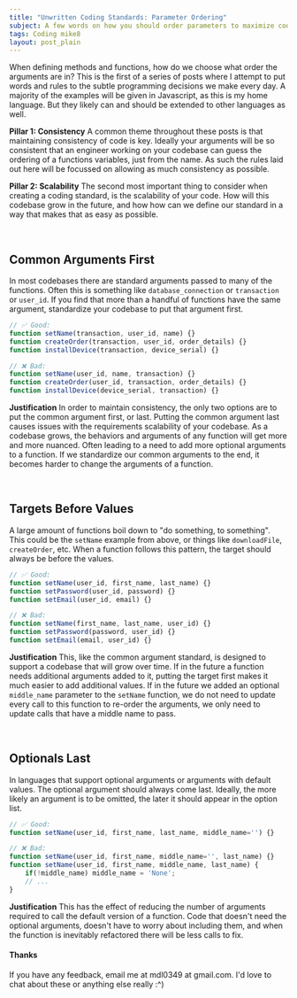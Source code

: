 ```yaml
---
title: "Unwritten Coding Standards: Parameter Ordering"
subject: A few words on how you should order parameters to maximize codebase consistency and scalability
tags: Coding mike8
layout: post_plain
---
```


When defining methods and functions, how do we choose what order the arguments are in? This is the first of a series of posts where I attempt to put words and rules to the subtle programming decisions we make every day. A majority of the examples will be given in Javascript, as this is my home language. But they likely can and should be extended to other languages as well.

**Pillar 1: Consistency** A common theme throughout these posts is that maintaining consistency of code is key. Ideally your arguments will be so consistent that an engineer working on your codebase can guess the ordering of a functions variables, just from the name. As such the rules laid out here will be focussed on allowing as much consistency as possible.

**Pillar 2: Scalability** The second most important thing to consider when creating a coding standard, is the scalability of your code. How will this codebase grow in the future, and how how can we define our standard in a way that makes that as easy as possible.

<br/>

## Common Arguments First

In most codebases there are standard arguments passed to many of the functions. Often this is something like `database_connection` or `transaction` or `user_id`. If you find that more than a handful of functions have the same argument, standardize your codebase to put that argument first.

```js
// ✅ Good:
function setName(transaction, user_id, name) {}
function createOrder(transaction, user_id, order_details) {}
function installDevice(transaction, device_serial) {}

// ❌ Bad:
function setName(user_id, name, transaction) {}
function createOrder(user_id, transaction, order_details) {}
function installDevice(device_serial, transaction) {}
```

**Justification** In order to maintain consistency, the only two options are to put the common argument first, or last. Putting the common argument last causes issues with the requirements scalability of your codebase. As a codebase grows, the behaviors and arguments of any function will get more and more nuanced. Often leading to a need to add more optional arguments to a function. If we standardize our common arguments to the end, it becomes harder to change the arguments of a function.

<br/>

## Targets Before Values

A large amount of functions boil down to "do something, to something". This could be the `setName` example from above, or things like `downloadFile`, `createOrder`, etc. When a function follows this pattern, the target should always be before the values.

```js
// ✅ Good:
function setName(user_id, first_name, last_name) {}
function setPassword(user_id, password) {}
function setEmail(user_id, email) {}

// ❌ Bad:
function setName(first_name, last_name, user_id) {}
function setPassword(password, user_id) {}
function setEmail(email, user_id) {}
```

**Justification** This, like the common argument standard, is designed to support a codebase that will grow over time. If in the future a function needs additional arguments added to it, putting the target first makes it much easier to add additional values. If in the future we added an optional `middle_name` parameter to the `setName` function, we do not need to update every call to this function to re-order the arguments, we only need to update calls that have a middle name to pass.

<br/>

## Optionals Last

In languages that support optional arguments or arguments with default values. The optional argument should always come last. Ideally, the more likely an argument is to be omitted, the later it should appear in the option list.

```js
// ✅ Good:
function setName(user_id, first_name, last_name, middle_name='') {}

// ❌ Bad:
function setName(user_id, first_name, middle_name='', last_name) {}
function setName(user_id, first_name, middle_name, last_name) {
    if(!middle_name) middle_name = 'None';
    // ...
}
```

**Justification** This has the effect of reducing the number of arguments required to call the default version of a function. Code that doesn't need the optional arguments, doesn't have to worry about including them, and when the function is inevitably refactored there will be less calls to fix.

#### Thanks

If you have any feedback, email me at mdl0349 at gmail.com. I'd love to chat about these or anything else really :^)
